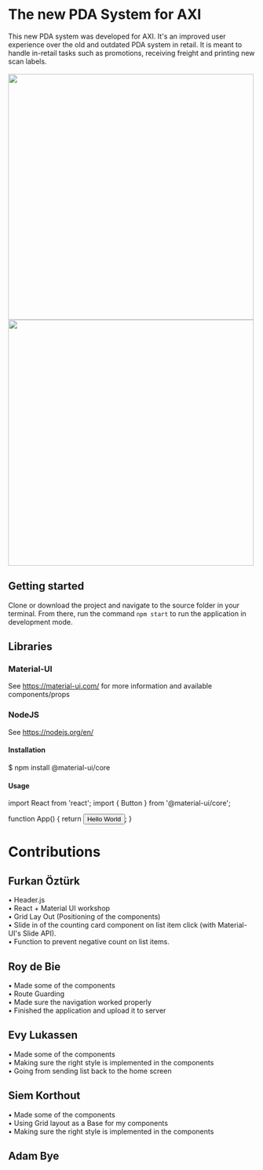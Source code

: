 # The new PDA System for AXI
This new PDA system was developed for AXI. It's an improved user experience over the old and outdated PDA system in retail. It is meant to handle in-retail tasks such as promotions, receiving freight and printing new scan labels. <br> <br>
<a href="url"><img src="https://i.imgur.com/ukqovmc.png" height="500"  ></a>
<a href="url"><img src="https://i.imgur.com/YbhlHK0.png" height="500"  ></a>

## Getting started
Clone or download the project and navigate to the source folder in your terminal. From there, run the command `npm start` to run the application in development mode.

## Libraries
### Material-UI
See https://material-ui.com/ for more information and available components/props

### NodeJS
See https://nodejs.org/en/

#### Installation
$ npm install @material-ui/core

#### Usage 
import React from 'react';
import { Button } from '@material-ui/core';

function App() {
  return <Button color="primary">Hello World</Button>;
}
# Contributions
## Furkan Öztürk
• Header.js <br>
• React + Material UI workshop <br>
• Grid Lay Out (Positioning of the components) <br>
• Slide in of the counting card component on list item click (with Material-UI's Slide API). <br>
• Function to prevent negative count on list items. <br>

## Roy de Bie
• Made some of the components <br>
• Route Guarding <br>
• Made sure the navigation worked properly <br>
• Finished the application and upload it to server <br>

## Evy Lukassen
• Made some of the components <br>
• Making sure the right style is implemented in the components <br>
• Going from sending list back to the home screen

## Siem Korthout
• Made some of the components <br>
• Using Grid layout as a Base for my components<br>
• Making sure the right style is implemented in the components <br>

## Adam Bye

